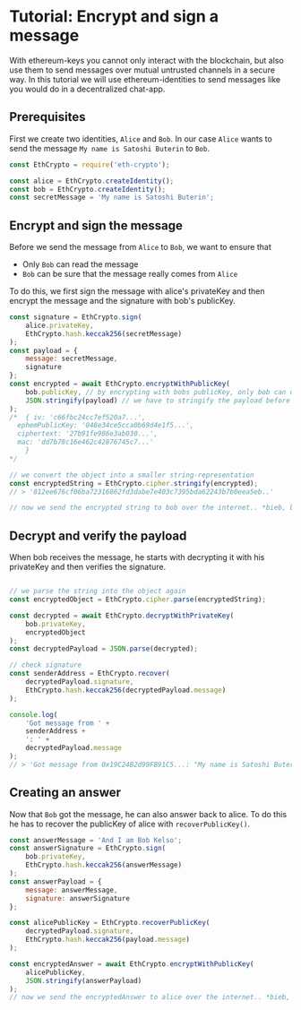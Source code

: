 # Tutorial: Encrypt and sign a message

With ethereum-keys you cannot only interact with the blockchain, but also use them to send messages over mutual untrusted channels in a secure way. In this tutorial we will use ethereum-identities to send messages like you would do in a decentralized chat-app.

## Prerequisites

First we create two identities, `Alice` and `Bob`. In our case `Alice` wants to send the message `My name is Satoshi Buterin` to `Bob`.

```javascript
const EthCrypto = require('eth-crypto');

const alice = EthCrypto.createIdentity();
const bob = EthCrypto.createIdentity();
const secretMessage = 'My name is Satoshi Buterin';
```

## Encrypt and sign the message

Before we send the message from `Alice` to `Bob`, we want to ensure that

- Only `Bob` can read the message
- `Bob` can be sure that the message really comes from `Alice`

To do this, we first sign the message with alice's privateKey and then encrypt the message and the signature with bob's publicKey.

```javascript
const signature = EthCrypto.sign(
    alice.privateKey,
    EthCrypto.hash.keccak256(secretMessage)
);
const payload = {
    message: secretMessage,
    signature
};
const encrypted = await EthCrypto.encryptWithPublicKey(
    bob.publicKey, // by encrypting with bobs publicKey, only bob can decrypt the payload with his privateKey
    JSON.stringify(payload) // we have to stringify the payload before we can encrypt it
);
/*  { iv: 'c66fbc24cc7ef520a7...',
  ephemPublicKey: '048e34ce5cca0b69d4e1f5...',
  ciphertext: '27b91fe986e3ab030...',
  mac: 'dd7b78c16e462c42876745c7...'
    }
*/

// we convert the object into a smaller string-representation
const encryptedString = EthCrypto.cipher.stringify(encrypted);
// > '812ee676cf06ba72316862fd3dabe7e403c7395bda62243b7b0eea5eb..'

// now we send the encrypted string to bob over the internet.. *bieb, bieb, blob*
```

## Decrypt and verify the payload

When bob receives the message, he starts with decrypting it with his privateKey and then verifies the signature.

```javascript

// we parse the string into the object again
const encryptedObject = EthCrypto.cipher.parse(encryptedString);

const decrypted = await EthCrypto.decryptWithPrivateKey(
    bob.privateKey,
    encryptedObject
);
const decryptedPayload = JSON.parse(decrypted);

// check signature
const senderAddress = EthCrypto.recover(
    decryptedPayload.signature,
    EthCrypto.hash.keccak256(decryptedPayload.message)
);

console.log(
    'Got message from ' +
    senderAddress +
    ': ' +
    decryptedPayload.message
);
// > 'Got message from 0x19C24B2d99FB91C5...: "My name is Satoshi Buterin" Buterin'
```

## Creating an answer

Now that `Bob` got the message, he can also answer back to alice.
To do this he has to recover the publicKey of alice with `recoverPublicKey()`.

```javascript
const answerMessage = 'And I am Bob Kelso';
const answerSignature = EthCrypto.sign(
    bob.privateKey,
    EthCrypto.hash.keccak256(answerMessage)
);
const answerPayload = {
    message: answerMessage,
    signature: answerSignature
};

const alicePublicKey = EthCrypto.recoverPublicKey(
    decryptedPayload.signature,
    EthCrypto.hash.keccak256(payload.message)
);

const encryptedAnswer = await EthCrypto.encryptWithPublicKey(
    alicePublicKey,
    JSON.stringify(answerPayload)
);
// now we send the encryptedAnswer to alice over the internet.. *bieb, bieb, blob*
```

